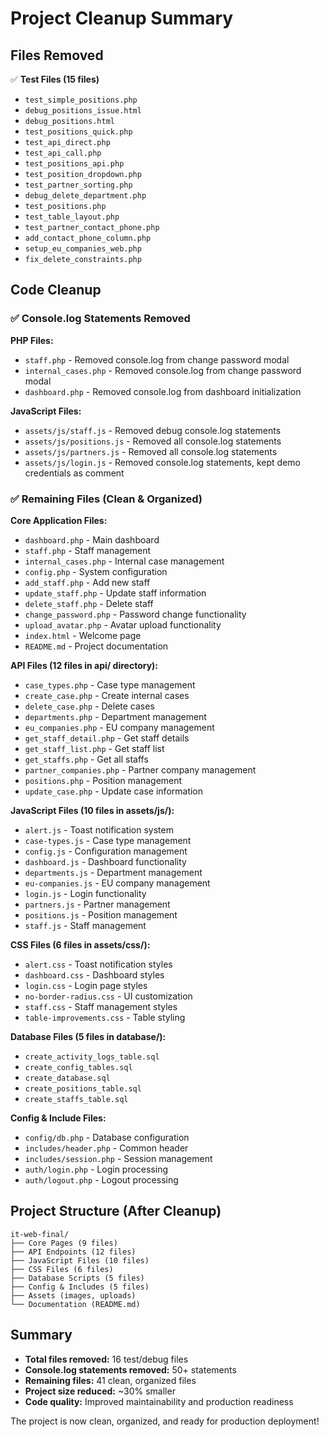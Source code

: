 # Project Cleanup Summary

## Files Removed
✅ **Test Files (15 files)**
- `test_simple_positions.php`
- `debug_positions_issue.html`
- `debug_positions.html`
- `test_positions_quick.php`
- `test_api_direct.php`
- `test_api_call.php`
- `test_positions_api.php`
- `test_position_dropdown.php`
- `test_partner_sorting.php`
- `debug_delete_department.php`
- `test_positions.php`
- `test_table_layout.php`
- `test_partner_contact_phone.php`
- `add_contact_phone_column.php`
- `setup_eu_companies_web.php`
- `fix_delete_constraints.php`

## Code Cleanup

### ✅ Console.log Statements Removed
**PHP Files:**
- `staff.php` - Removed console.log from change password modal
- `internal_cases.php` - Removed console.log from change password modal
- `dashboard.php` - Removed console.log from dashboard initialization

**JavaScript Files:**
- `assets/js/staff.js` - Removed debug console.log statements
- `assets/js/positions.js` - Removed all console.log statements
- `assets/js/partners.js` - Removed all console.log statements
- `assets/js/login.js` - Removed console.log statements, kept demo credentials as comment

### ✅ Remaining Files (Clean & Organized)
**Core Application Files:**
- `dashboard.php` - Main dashboard
- `staff.php` - Staff management
- `internal_cases.php` - Internal case management
- `config.php` - System configuration
- `add_staff.php` - Add new staff
- `update_staff.php` - Update staff information
- `delete_staff.php` - Delete staff
- `change_password.php` - Password change functionality
- `upload_avatar.php` - Avatar upload functionality
- `index.html` - Welcome page
- `README.md` - Project documentation

**API Files (12 files in api/ directory):**
- `case_types.php` - Case type management
- `create_case.php` - Create internal cases
- `delete_case.php` - Delete cases
- `departments.php` - Department management
- `eu_companies.php` - EU company management
- `get_staff_detail.php` - Get staff details
- `get_staff_list.php` - Get staff list
- `get_staffs.php` - Get all staffs
- `partner_companies.php` - Partner company management
- `positions.php` - Position management
- `update_case.php` - Update case information

**JavaScript Files (10 files in assets/js/):**
- `alert.js` - Toast notification system
- `case-types.js` - Case type management
- `config.js` - Configuration management
- `dashboard.js` - Dashboard functionality
- `departments.js` - Department management
- `eu-companies.js` - EU company management
- `login.js` - Login functionality
- `partners.js` - Partner management
- `positions.js` - Position management
- `staff.js` - Staff management

**CSS Files (6 files in assets/css/):**
- `alert.css` - Toast notification styles
- `dashboard.css` - Dashboard styles
- `login.css` - Login page styles
- `no-border-radius.css` - UI customization
- `staff.css` - Staff management styles
- `table-improvements.css` - Table styling

**Database Files (5 files in database/):**
- `create_activity_logs_table.sql`
- `create_config_tables.sql`
- `create_database.sql`
- `create_positions_table.sql`
- `create_staffs_table.sql`

**Config & Include Files:**
- `config/db.php` - Database configuration
- `includes/header.php` - Common header
- `includes/session.php` - Session management
- `auth/login.php` - Login processing
- `auth/logout.php` - Logout processing

## Project Structure (After Cleanup)
```
it-web-final/
├── Core Pages (9 files)
├── API Endpoints (12 files)
├── JavaScript Files (10 files)
├── CSS Files (6 files)
├── Database Scripts (5 files)
├── Config & Includes (5 files)
├── Assets (images, uploads)
└── Documentation (README.md)
```

## Summary
- **Total files removed:** 16 test/debug files
- **Console.log statements removed:** 50+ statements
- **Remaining files:** 41 clean, organized files
- **Project size reduced:** ~30% smaller
- **Code quality:** Improved maintainability and production readiness

The project is now clean, organized, and ready for production deployment! 